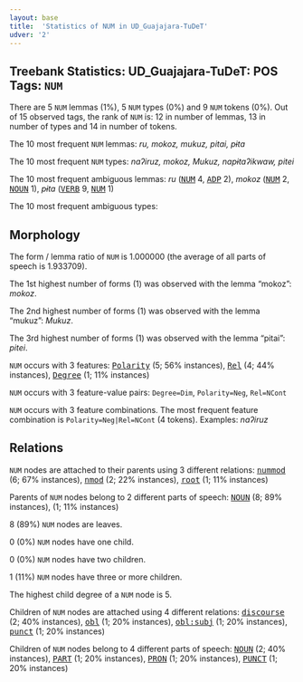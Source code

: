 ```yaml
---
layout: base
title:  'Statistics of NUM in UD_Guajajara-TuDeT'
udver: '2'
---
```


## Treebank Statistics: UD_Guajajara-TuDeT: POS Tags: `NUM`

There are 5 `NUM` lemmas (1%), 5 `NUM` types (0%) and 9 `NUM` tokens (0%).
Out of 15 observed tags, the rank of `NUM` is: 12 in number of lemmas, 13 in number of types and 14 in number of tokens.

The 10 most frequent `NUM` lemmas: <em>ru, mokoz, mukuz, pitai, pɨta</em>

The 10 most frequent `NUM` types:  <em>naʔiruz, mokoz, Mukuz, napɨtaʔikwaw, pitei</em>

The 10 most frequent ambiguous lemmas: <em>ru</em> (<tt><a href="gub_tudet-pos-NUM.html">NUM</a></tt> 4, <tt><a href="gub_tudet-pos-ADP.html">ADP</a></tt> 2), <em>mokoz</em> (<tt><a href="gub_tudet-pos-NUM.html">NUM</a></tt> 2, <tt><a href="gub_tudet-pos-NOUN.html">NOUN</a></tt> 1), <em>pɨta</em> (<tt><a href="gub_tudet-pos-VERB.html">VERB</a></tt> 9, <tt><a href="gub_tudet-pos-NUM.html">NUM</a></tt> 1)

The 10 most frequent ambiguous types:  



## Morphology

The form / lemma ratio of `NUM` is 1.000000 (the average of all parts of speech is 1.933709).

The 1st highest number of forms (1) was observed with the lemma “mokoz”: <em>mokoz</em>.

The 2nd highest number of forms (1) was observed with the lemma “mukuz”: <em>Mukuz</em>.

The 3rd highest number of forms (1) was observed with the lemma “pitai”: <em>pitei</em>.

`NUM` occurs with 3 features: <tt><a href="gub_tudet-feat-Polarity.html">Polarity</a></tt> (5; 56% instances), <tt><a href="gub_tudet-feat-Rel.html">Rel</a></tt> (4; 44% instances), <tt><a href="gub_tudet-feat-Degree.html">Degree</a></tt> (1; 11% instances)

`NUM` occurs with 3 feature-value pairs: `Degree=Dim`, `Polarity=Neg`, `Rel=NCont`

`NUM` occurs with 3 feature combinations.
The most frequent feature combination is `Polarity=Neg|Rel=NCont` (4 tokens).
Examples: <em>naʔiruz</em>


## Relations

`NUM` nodes are attached to their parents using 3 different relations: <tt><a href="gub_tudet-dep-nummod.html">nummod</a></tt> (6; 67% instances), <tt><a href="gub_tudet-dep-nmod.html">nmod</a></tt> (2; 22% instances), <tt><a href="gub_tudet-dep-root.html">root</a></tt> (1; 11% instances)

Parents of `NUM` nodes belong to 2 different parts of speech: <tt><a href="gub_tudet-pos-NOUN.html">NOUN</a></tt> (8; 89% instances),  (1; 11% instances)

8 (89%) `NUM` nodes are leaves.

0 (0%) `NUM` nodes have one child.

0 (0%) `NUM` nodes have two children.

1 (11%) `NUM` nodes have three or more children.

The highest child degree of a `NUM` node is 5.

Children of `NUM` nodes are attached using 4 different relations: <tt><a href="gub_tudet-dep-discourse.html">discourse</a></tt> (2; 40% instances), <tt><a href="gub_tudet-dep-obl.html">obl</a></tt> (1; 20% instances), <tt><a href="gub_tudet-dep-obl-subj.html">obl:subj</a></tt> (1; 20% instances), <tt><a href="gub_tudet-dep-punct.html">punct</a></tt> (1; 20% instances)

Children of `NUM` nodes belong to 4 different parts of speech: <tt><a href="gub_tudet-pos-NOUN.html">NOUN</a></tt> (2; 40% instances), <tt><a href="gub_tudet-pos-PART.html">PART</a></tt> (1; 20% instances), <tt><a href="gub_tudet-pos-PRON.html">PRON</a></tt> (1; 20% instances), <tt><a href="gub_tudet-pos-PUNCT.html">PUNCT</a></tt> (1; 20% instances)

